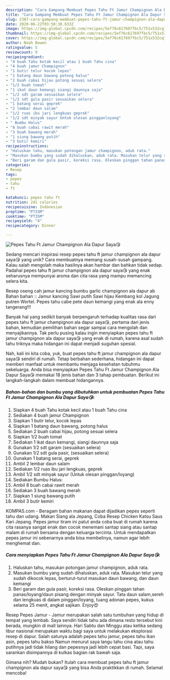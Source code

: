 ```yaml
---
description: "Cara Gampang Membuat Pepes Tahu Ft Jamur Champignon Ala Dapur Saya😘 Anti Gagal"
title: "Cara Gampang Membuat Pepes Tahu Ft Jamur Champignon Ala Dapur Saya😘 Anti Gagal"
slug: 2387-cara-gampang-membuat-pepes-tahu-ft-jamur-champignon-ala-dapur-saya-anti-gagal
date: 2020-06-22T03:50:38.633Z
image: https://img-global.cpcdn.com/recipes/5ef76c617697fbc5/751x532cq70/pepes-tahu-ft-jamur-champignon-ala-dapur-saya😘-foto-resep-utama.jpg
thumbnail: https://img-global.cpcdn.com/recipes/5ef76c617697fbc5/751x532cq70/pepes-tahu-ft-jamur-champignon-ala-dapur-saya😘-foto-resep-utama.jpg
cover: https://img-global.cpcdn.com/recipes/5ef76c617697fbc5/751x532cq70/pepes-tahu-ft-jamur-champignon-ala-dapur-saya😘-foto-resep-utama.jpg
author: Noah Bowen
ratingvalue: 5
reviewcount: 9
recipeingredient:
- "4 buah Tahu kotak kecil atau 1 buah Tahu cina"
- "4 buah jamur Champignon"
- "1 butir telur kocok lepas"
- "1 batang daun bawang potong halus"
- "2 buah cabai hijau potong sesuai selera"
- "1/2 buah tomat"
- "1 ikat daun kemangi siangi daunnya saja"
- "1/2 sdt garam sesuaikan selera"
- "1/2 sdt gula pasir sesuaikan selera"
- "1 batang serai geprek"
- "2 lembar daun salam"
- "1/2 ruas ibu jari lengkuas geprek"
- "1/2 sdt minyak sayur Untuk olesan pingganloyang"
- " Bumbu Halus"
- "8 buah cabai rawit merah"
- "3 buah bawang merah"
- "1 siung bawang putih"
- "3 butir kemiri"
recipeinstructions:
- "Haluskan tahu, masukan potongan jamur champignon, aduk rata."
- "Masukan bumbu yang sudah dihaluskan, aduk rata. Masukan telur yang sudah dikocok lepas, berturut-turut masukan daun bawang, dan daun kemangi"
- "Beri garam dan gula pasir, koreksi rasa. Oleskan pinggan tahan panas/loyang/daun pisang dengan minyak sayur. Tata daun salam,sereh dan lengkuas di dalam pinggan/loyang, tuang adonan pepes, kukus selama 25 menit, angkat sajikan. Enjoy😍"
categories:
- Resep
tags:
- pepes
- tahu
- ft

katakunci: pepes tahu ft 
nutrition: 241 calories
recipecuisine: Indonesian
preptime: "PT33M"
cooktime: "PT35M"
recipeyield: "4"
recipecategory: Dinner

---
```



![Pepes Tahu Ft Jamur Champignon Ala Dapur Saya😘](https://img-global.cpcdn.com/recipes/5ef76c617697fbc5/751x532cq70/pepes-tahu-ft-jamur-champignon-ala-dapur-saya😘-foto-resep-utama.jpg)

Sedang mencari inspirasi resep pepes tahu ft jamur champignon ala dapur saya😘 yang unik? Cara membuatnya memang susah-susah gampang. Kalau salah mengolah maka hasilnya akan hambar dan bahkan tidak sedap. Padahal pepes tahu ft jamur champignon ala dapur saya😘 yang enak seharusnya mempunyai aroma dan cita rasa yang mampu memancing selera kita.

Resep oseng cah jamur kancing bumbu garlic champignon ala dapur ab Bahan bahan :: Jamur kancing Sawi putih Sawi hijau Kembang kol Jagung putren Wortel. Pepes tahu cabe pete daun kemangi yang enak ala enny tangerang!!!

Banyak hal yang sedikit banyak berpengaruh terhadap kualitas rasa dari pepes tahu ft jamur champignon ala dapur saya😘, pertama dari jenis bahan, kemudian pemilihan bahan segar sampai cara mengolah dan menyajikannya. Tak perlu pusing kalau ingin menyiapkan pepes tahu ft jamur champignon ala dapur saya😘 yang enak di rumah, karena asal sudah tahu triknya maka hidangan ini dapat menjadi suguhan spesial.


Nah, kali ini kita coba, yuk, buat pepes tahu ft jamur champignon ala dapur saya😘 sendiri di rumah. Tetap berbahan sederhana, hidangan ini dapat memberi manfaat untuk membantu menjaga kesehatan tubuhmu sekeluarga. Anda bisa menyiapkan Pepes Tahu Ft Jamur Champignon Ala Dapur Saya😘 memakai 18 jenis bahan dan 3 tahap pembuatan. Berikut ini langkah-langkah dalam membuat hidangannya.

<!--inarticleads1-->

##### Bahan-bahan dan bumbu yang dibutuhkan untuk pembuatan Pepes Tahu Ft Jamur Champignon Ala Dapur Saya😘:

1. Siapkan 4 buah Tahu kotak kecil atau 1 buah Tahu cina
1. Sediakan 4 buah jamur Champignon
1. Siapkan 1 butir telur, kocok lepas
1. Siapkan 1 batang daun bawang, potong halus
1. Sediakan 2 buah cabai hijau, potong sesuai selera
1. Siapkan 1/2 buah tomat
1. Sediakan 1 ikat daun kemangi, siangi daunnya saja
1. Gunakan 1/2 sdt garam (sesuaikan selera)
1. Gunakan 1/2 sdt gula pasir, (sesuaikan selera)
1. Gunakan 1 batang serai, geprek
1. Ambil 2 lembar daun salam
1. Sediakan 1/2 ruas ibu jari lengkuas, geprek
1. Ambil 1/2 sdt minyak sayur (Untuk olesan pinggan/loyang)
1. Sediakan  Bumbu Halus:
1. Ambil 8 buah cabai rawit merah
1. Sediakan 3 buah bawang merah
1. Siapkan 1 siung bawang putih
1. Ambil 3 butir kemiri


KOMPAS.com - Beragam bahan makanan dapat dijadikan pepes seperti tahu dan udang. Makan Siang ala Jepang, Coba Resep Chicken Katsu Saus Kari Jepang. Pepes jamur tiram ini patut anda coba buat di rumah karena cita rasanya sangat enak dan cocok menemani santap siang atau santap malam di rumah bersama dengan keluarga tercinta. Untuk mendapatkan pepes jamur ini sebenarnya anda bisa membelinya, namun agar lebih menghemat dan. 

<!--inarticleads2-->

##### Cara menyiapkan Pepes Tahu Ft Jamur Champignon Ala Dapur Saya😘:

1. Haluskan tahu, masukan potongan jamur champignon, aduk rata.
1. Masukan bumbu yang sudah dihaluskan, aduk rata. Masukan telur yang sudah dikocok lepas, berturut-turut masukan daun bawang, dan daun kemangi
1. Beri garam dan gula pasir, koreksi rasa. Oleskan pinggan tahan panas/loyang/daun pisang dengan minyak sayur. Tata daun salam,sereh dan lengkuas di dalam pinggan/loyang, tuang adonan pepes, kukus selama 25 menit, angkat sajikan. Enjoy😍


Resep Pepes Jamur - Jamur merupakan salah satu tumbuhan yang hidup di tempat yang lembab. Saya sendiri tidak tahu ada dimana resto tersebut kini berada, mungkin di mall lainnya. Hari Sabtu dan Minggu atau ketika sedang libur nasional merupakan waktu bagi saya untuk melakukan eksplorasi resep di dapur. Salah satunya adalah pepes tahu jamur, pepes tahu ikan asin, pepes tahu bakso Namun menurut saya langu tahu cina atau tahu putihnya jadi tidak hilang dan pepesnya jadi lebih cepat basi. Tapi, saya sarankan disimpannya di kulkas bagian rak bawah saja. 

Gimana nih? Mudah bukan? Itulah cara membuat pepes tahu ft jamur champignon ala dapur saya😘 yang bisa Anda praktikkan di rumah. Selamat mencoba!
